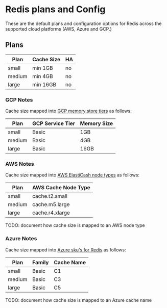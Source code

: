 # Redis plans and Config
These are the default plans and configuration options for Redis across the supported cloud platforms (AWS, Azure and GCP.)

## Plans

| Plan | Cache Size | HA | 
|------|------------|----|
| small | min 1GB | no |
| medium | min 4GB | no |
| large | min 16GB | no |


### GCP Notes
Cache size mapped into [GCP memory store tiers](https://cloud.google.com/memorystore/pricing) as follows:

| Plan | GCP Service Tier | Memory Size |
|------|------------------| ------------|
| small | Basic           | 1GB |
| medium | Basic          | 4GB |
| large | Basic           | 16GB |

### AWS Notes
Cache size mapped into [AWS ElastiCash node types](https://aws.amazon.com/elasticache/pricing/
) as follows:

| Plan | AWS Cache Node Type |
|------|---------------------|
| small | cache.t2.small |
| medium | cache.m5.large |
| large | cache.r4.xlarge |

TODO: document how cache size is mapped to an AWS node type

### Azure Notes
Cache size mapped into [Azure sku's for Redis](https://azure.microsoft.com/en-us/pricing/details/cache/) as follows:

| Plan | Family | Cache Name |
|------|--------|------------|
| small | Basic | C1 |
| medium | Basic | C3 |
| large | Basic | C5 |

TODO: document how cache size is mapped to an Azure cache name
